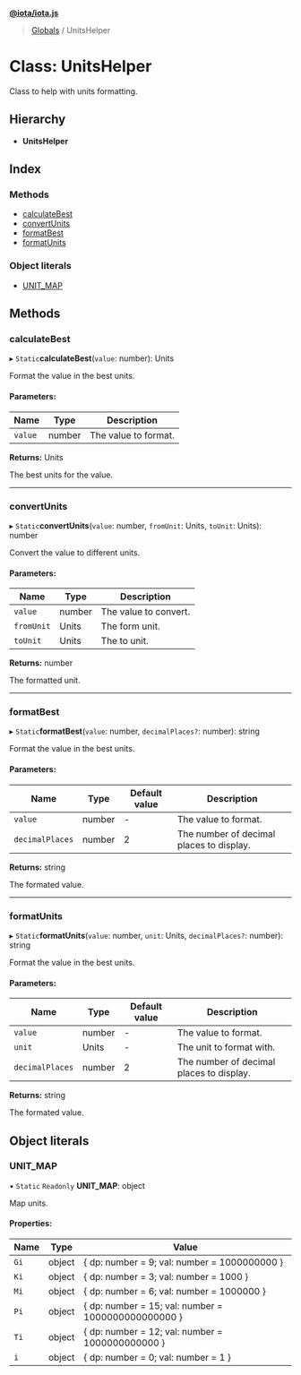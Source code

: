 **[@iota/iota.js](../README.md)**

> [Globals](../README.md) / UnitsHelper

# Class: UnitsHelper

Class to help with units formatting.

## Hierarchy

* **UnitsHelper**

## Index

### Methods

* [calculateBest](unitshelper.md#calculatebest)
* [convertUnits](unitshelper.md#convertunits)
* [formatBest](unitshelper.md#formatbest)
* [formatUnits](unitshelper.md#formatunits)

### Object literals

* [UNIT\_MAP](unitshelper.md#unit_map)

## Methods

### calculateBest

▸ `Static`**calculateBest**(`value`: number): Units

Format the value in the best units.

#### Parameters:

Name | Type | Description |
------ | ------ | ------ |
`value` | number | The value to format. |

**Returns:** Units

The best units for the value.

___

### convertUnits

▸ `Static`**convertUnits**(`value`: number, `fromUnit`: Units, `toUnit`: Units): number

Convert the value to different units.

#### Parameters:

Name | Type | Description |
------ | ------ | ------ |
`value` | number | The value to convert. |
`fromUnit` | Units | The form unit. |
`toUnit` | Units | The to unit. |

**Returns:** number

The formatted unit.

___

### formatBest

▸ `Static`**formatBest**(`value`: number, `decimalPlaces?`: number): string

Format the value in the best units.

#### Parameters:

Name | Type | Default value | Description |
------ | ------ | ------ | ------ |
`value` | number | - | The value to format. |
`decimalPlaces` | number | 2 | The number of decimal places to display. |

**Returns:** string

The formated value.

___

### formatUnits

▸ `Static`**formatUnits**(`value`: number, `unit`: Units, `decimalPlaces?`: number): string

Format the value in the best units.

#### Parameters:

Name | Type | Default value | Description |
------ | ------ | ------ | ------ |
`value` | number | - | The value to format. |
`unit` | Units | - | The unit to format with. |
`decimalPlaces` | number | 2 | The number of decimal places to display. |

**Returns:** string

The formated value.

## Object literals

### UNIT\_MAP

▪ `Static` `Readonly` **UNIT\_MAP**: object

Map units.

#### Properties:

Name | Type | Value |
------ | ------ | ------ |
`Gi` | object | { dp: number = 9; val: number = 1000000000 } |
`Ki` | object | { dp: number = 3; val: number = 1000 } |
`Mi` | object | { dp: number = 6; val: number = 1000000 } |
`Pi` | object | { dp: number = 15; val: number = 1000000000000000 } |
`Ti` | object | { dp: number = 12; val: number = 1000000000000 } |
`i` | object | { dp: number = 0; val: number = 1 } |
